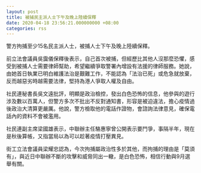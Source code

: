 ```yaml
---
layout: post
title: 被捕民主派人士下午及晚上陸續保釋
date: 2020-04-18 23:56:21.000000000 +08:00
categories: rss
---
```


警方拘捕至少15名民主派人士，被捕人士下午及晚上陸續保釋。

前立法會議員吳靄儀保釋後表示，自己首次被捕，但經歷比其他人沒那麼恐懼，感受到被捕人士需要律師幫助，希望繼續爭取警署內增設有法援的律師服務。她說，由她首日執業已明白維護法治是艱難工作，不能認為「法治已死」或危急就放棄，反而越惡劣時越需要法律，堅持為港人爭取人權及自由。

社民連秘書長吳文遠批評，明顯是政治檢控，發出白色恐怖的信息，他參與的遊行涉及數以百萬人，但警方多次不批出不反對通知書，形容是被迫違法，擔心疫情過後政治大清算更嚴厲。他說，警方檢取他的電話作證物，會諮詢法律意見，確保電話內的資料不會被濫用。

社民連副主席梁國雄表示，中聯辦主任駱惠寧曾公開表示要鬥爭，事隔半年，現在是秋後算帳，又指當局以為可以趁著疫情打壓異見。

街工立法會議員梁耀忠認為，今次拘捕屬政治性多於其他，而拘捕的理由是「莫須有」，與近日中聯辦不斷的攻擊和威脅同出一轍，是白色恐怖，相信行動與9月選舉有關。
